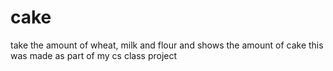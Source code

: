 # cake
take the amount of wheat, milk and flour and shows the amount of cake 
this was made as part of my cs class project 
